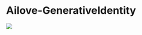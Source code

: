 Ailove-GenerativeIdentity
=========================
<img src="blob/master/Ailove.Lab.png?raw=true"/>
